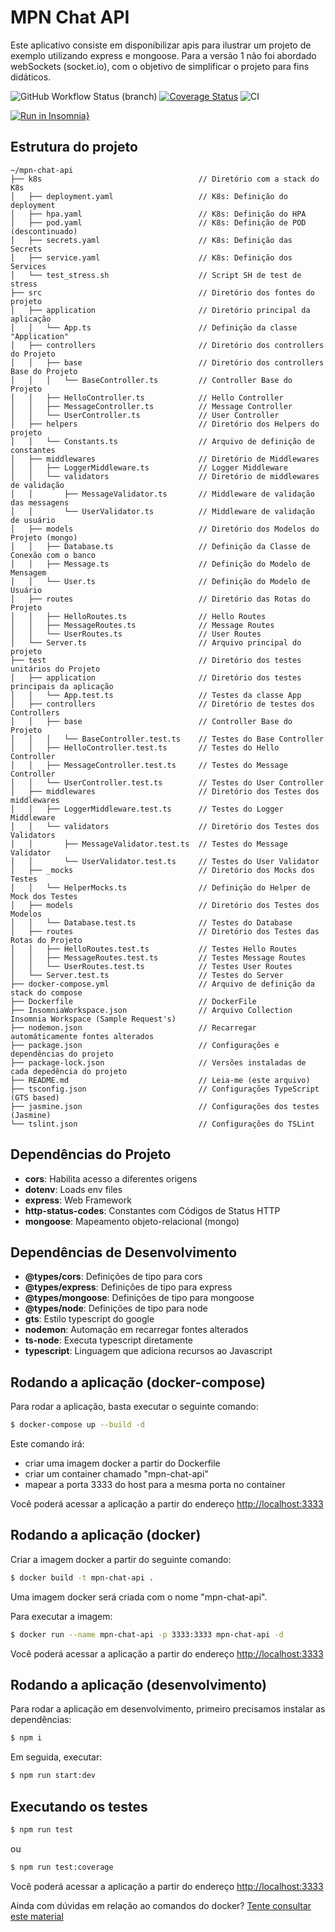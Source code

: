 # MPN Chat API

Este aplicativo consiste em disponibilizar apis para ilustrar um projeto de exemplo utilizando express e mongoose.
Para a versão 1 não foi abordado webSockets (socket.io), com o objetivo de simplificar o projeto para fins didáticos.

![GitHub Workflow Status (branch)](https://img.shields.io/github/workflow/status/jfollmann/mpn-chat-api-sample/CI/master)
[![Coverage Status](https://coveralls.io/repos/github/jfollmann/mpn-chat-api-sample/badge.svg?branch=master&s=g)](https://coveralls.io/github/jfollmann/mpn-chat-api-sample?branch=master)
![CI](https://github.com/jfollmann/mpn-chat-api-sample/workflows/CI/badge.svg?branch=master)

[![Run in Insomnia}](https://insomnia.rest/images/run.svg)](https://insomnia.rest/run/?label=MPN%20Chat%20API%20Sample&uri=https%3A%2F%2Fraw.githubusercontent.com%2Fjfollmann%2Fmpn-chat-api-sample%2Fmaster%2FInsomniaWorkspace.json)
## Estrutura do projeto

```
~/mpn-chat-api
├── k8s                                   // Diretório com a stack do K8s
│   ├── deployment.yaml                   // K8s: Definição do deployment
│   ├── hpa.yaml                          // K8s: Definição do HPA
│   ├── pod.yaml                          // K8s: Definição de POD (descontinuado)
│   ├── secrets.yaml                      // K8s: Definição das Secrets
│   ├── service.yaml                      // K8s: Definição dos Services
│   └── test_stress.sh                    // Script SH de test de stress
├── src                                   // Diretório dos fontes do projeto
│   ├── application                       // Diretório principal da aplicação
│   │   └── App.ts                        // Definição da classe "Application"
│   ├── controllers                       // Diretório dos controllers do Projeto
│   │   ├── base                          // Diretório dos controllers Base do Projeto
│   │   │   └── BaseController.ts         // Controller Base do Projeto
│   │   ├── HelloController.ts            // Hello Controller
│   │   ├── MessageController.ts          // Message Controller
│   │   └── UserController.ts             // User Controller
│   ├── helpers                           // Diretório dos Helpers do projeto
│   │   └── Constants.ts                  // Arquivo de definição de constantes
│   ├── middlewares                       // Diretório de Middlewares
│   │   ├── LoggerMiddleware.ts           // Logger Middleware
│   │   └── validators                    // Diretório de middlewares de validação
│   │       ├── MessageValidator.ts       // Middleware de validação das messagens
│   │       └── UserValidator.ts          // Middleware de validação de usuário
│   ├── models                            // Diretório dos Modelos do Projeto (mongo)
│   │   ├── Database.ts                   // Definição da Classe de Conexão com o banco
│   │   ├── Message.ts                    // Definição do Modelo de Mensagem
│   │   └── User.ts                       // Definição do Modelo de Usuário
│   ├── routes                            // Diretório das Rotas do Projeto
│   │   ├── HelloRoutes.ts                // Hello Routes
│   │   ├── MessageRoutes.ts              // Message Routes
│   │   └── UserRoutes.ts                 // User Routes
│   └── Server.ts                         // Arquivo principal do projeto
├── test                                  // Diretório dos testes unitários do Projeto
│   ├── application                       // Diretório dos testes principais da aplicação
│   │   └── App.test.ts                   // Testes da classe App
│   ├── controllers                       // Diretório de testes dos Controllers
│   │   ├── base                          // Controller Base do Projeto
│   │   │   └── BaseController.test.ts    // Testes do Base Controller
│   │   ├── HelloController.test.ts       // Testes do Hello Controller
│   │   ├── MessageController.test.ts     // Testes do Message Controller
│   │   └── UserController.test.ts        // Testes do User Controller
│   ├── middlewares                       // Diretório dos Testes dos middlewares
│   │   ├── LoggerMiddleware.test.ts      // Testes do Logger Middleware
│   │   └── validators                    // Diretório dos Testes dos Validators
│   │       ├── MessageValidator.test.ts  // Testes do Message Validator
│   │       └── UserValidator.test.ts     // Testes do User Validator
│   ├── _mocks                            // Diretório dos Mocks dos Testes
│   │   └── HelperMocks.ts                // Definição do Helper de Mock dos Testes
│   ├── models                            // Diretório dos Testes dos Modelos
│   │   └── Database.test.ts              // Testes do Database
│   ├── routes                            // Diretório dos Testes das Rotas do Projeto
│   │   ├── HelloRoutes.test.ts           // Testes Hello Routes
│   │   ├── MessageRoutes.test.ts         // Testes Message Routes
│   │   └── UserRoutes.test.ts            // Testes User Routes
│   └── Server.test.ts                    // Testes do Server
├── docker-compose.yml                    // Arquivo de definição da stack do compose
├── Dockerfile                            // DockerFile
├── InsomniaWorkspace.json                // Arquivo Collection Insomnia Workspace (Sample Request's)
├── nodemon.json                          // Recarregar automáticamente fontes alterados
├── package.json                          // Configurações e dependências do projeto
├── package-lock.json                     // Versões instaladas de cada depedência do projeto
├── README.md                             // Leia-me (este arquivo)
├── tsconfig.json                         // Configurações TypeScript (GTS based)
├── jasmine.json                          // Configurações dos testes (Jasmine)
└── tslint.json                           // Configurações do TSLint
```

## Dependências do Projeto

  * **cors**: Habilita acesso a diferentes origens
  * **dotenv**: Loads env files
  * **express**: Web Framework
  * **http-status-codes**: Constantes com Códigos de Status HTTP
  * **mongoose**: Mapeamento objeto-relacional (mongo)

## Dependências de Desenvolvimento

  * **@types/cors**: Definições de tipo para cors
  * **@types/express**: Definições de tipo para express
  * **@types/mongoose**: Definições de tipo para mongoose
  * **@types/node**: Definições de tipo para node
  * **gts**: Estilo typescript do google
  * **nodemon**: Automação em recarregar fontes alterados
  * **ts-node**: Executa typescript diretamente
  * **typescript**: Linguagem que adiciona recursos ao Javascript

## Rodando a aplicação (docker-compose)

Para rodar a aplicação, basta executar o seguinte comando:

```bash
$ docker-compose up --build -d
```

Este comando irá:
  * criar uma imagem docker a partir do Dockerfile
  * criar um container chamado "mpn-chat-api"
  * mapear a porta 3333 do host para a mesma porta no container

Você poderá acessar a aplicação a partir do endereço [http://localhost:3333](http://localhost:3333)

## Rodando a aplicação (docker)

Criar a imagem docker a partir do seguinte comando:

```bash
$ docker build -t mpn-chat-api .
```

Uma imagem docker será criada com o nome "mpn-chat-api".

Para executar a imagem:

```bash
$ docker run --name mpn-chat-api -p 3333:3333 mpn-chat-api -d
```

Você poderá acessar a aplicação a partir do endereço [http://localhost:3333](http://localhost:3333)

## Rodando a aplicação (desenvolvimento)

Para rodar a aplicação em desenvolvimento, primeiro precisamos instalar as dependências:

```bash
$ npm i
```

Em seguida, executar:

```bash
$ npm run start:dev
```

## Executando os testes

```bash
$ npm run test
```
ou
```bash
$ npm run test:coverage
```

Você poderá acessar a aplicação a partir do endereço [http://localhost:3333](http://localhost:3333)


Ainda com dúvidas em relação ao comandos do docker? [Tente consultar este material](https://gist.github.com/jfollmann/f409defd29e2de689963a2edae5172e8)
